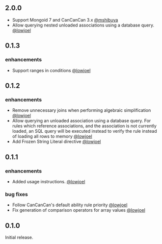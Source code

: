 ## 2.0.0

 - Support Mongoid 7 and CanCanCan 3.x [@mshibuya](https://github.com/mshibuya)
 - Allow querying nested unloaded associations using a database query.
   [@lowjoel](https://github.com/lowjoel)

## 0.1.3

### enhancements

 - Support ranges in conditions [@lowjoel](https://github.com/lowjoel) 

## 0.1.2

### enhancements

 - Remove unnecessary joins when performing algebraic simplification
   [@lowjoel](https://github.com/lowjoel)
 - Allow querying an unloaded association using a database query. For rules which reference 
   associations, and the association is not currently loaded, an SQL query will be executed 
   instead to verify the rule instead of loading all rows to memory
   [@lowjoel](https://github.com/lowjoel)
 - Add Frozen String Literal directive [@lowjoel](https://github.com/lowjoel)

## 0.1.1

### enhancements

 - Added usage instructions. [@lowjoel](https://github.com/lowjoel)

### bug fixes

 - Follow CanCanCan's default ability rule priority [@lowjoel](https://github.com/lowjoel)
 - Fix generation of comparison operators for array values [@lowjoel](https://github.com/lowjoel)

## 0.1.0

Initial release.
